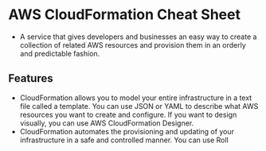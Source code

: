 # AWS CloudFormation Cheat Sheet

- A service that gives developers and businesses an easy way to create a collection of related AWS resources and provision them in an orderly and predictable fashion.

## Features

- CloudFormation allows you to model your entire infrastructure in a text file called a template. You can use JSON or YAML to describe what AWS resources you want to create and configure. If you want to design visually, you can use AWS CloudFormation Designer.
- CloudFormation automates the provisioning and updating of your infrastructure in a safe and controlled manner. You can use Roll
